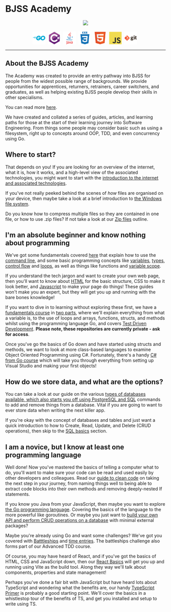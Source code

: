 # BJSS Academy

<div id="imageplaceholder" align="center" >
  <div>
  <img src="https://media.giphy.com/media/v1.Y2lkPTc5MGI3NjExdDJjMWh0N2ZpcGhlbnZ2ajl4OXZ3MzRwNDdmZGJ1YjRmOXB2cTk0aiZlcD12MV9pbnRlcm5hbF9naWZfYnlfaWQmY3Q9Zw/pzmbXFDiRbEEk1vCtP/giphy.gif"/>
  </div>
  
  <div>
    <img src="https://komarev.com/ghpvc/?username=bjssacademy&style=flat-square&color=blue" alt=""/>
  </div>
  
  <div>
    <img src="https://github.com/devicons/devicon/blob/master/icons/go/go-original-wordmark.svg" title="Go" alt="Go" width="40" height="40"/>&nbsp;
    <img src="https://github.com/devicons/devicon/blob/master/icons/csharp/csharp-original.svg" title="C#" alt="C#" width="40" height="40"/>&nbsp;
    <img src="https://github.com/devicons/devicon/blob/master/icons/java/java-original-wordmark.svg" title="Java" alt="Java" width="40" height="40"/>&nbsp;
    <img src="https://github.com/devicons/devicon/blob/master/icons/css3/css3-plain-wordmark.svg"  title="CSS3" alt="CSS" width="40" height="40"/>&nbsp;
    <img src="https://github.com/devicons/devicon/blob/master/icons/html5/html5-original.svg" title="HTML5" alt="HTML" width="40" height="40"/>&nbsp;
    <img src="https://github.com/devicons/devicon/blob/master/icons/javascript/javascript-original.svg" title="JavaScript" alt="JavaScript" width="40" height="40"/>&nbsp;
    <img src="https://github.com/devicons/devicon/blob/master/icons/git/git-original-wordmark.svg" title="Git" **alt="Git" width="40" height="40"/>&nbsp;
  </div>
</div>
<hr/>

## About the BJSS Academy

The Academy was created to provide an entry pathway into BJSS for people from the widest possible range of backgrounds. We provide opportunities for apprentices, returners, retrainers, career switchers, and graduates, as well as helping existing BJSS people develop their skills in other specialisms.

You can read more [here](https://www.bjss.com/academy).

We have created and collated a series of guides, articles, and learning paths for those at the start of their learning journey into Software Engineering. From things some people may consider basic such as using a filesystem, right up to concepts around OOP, TDD, and even concurrency using Go.

## Where to start?

That depends on you! If you are looking for an overview of the internet, what it is, how it works, and a high-level view of the associated technologies, you might want to start with the [introduction to the internet and associated technologies](https://github.com/bjssacademy/internet-and-technologies).

If you've not really peeked behind the scenes of *how* files are organised on your device, then maybe take a look at a brief introduction to [the Windows file system](https://github.com/bjssacademy/windows-filesystem-and-explorer).

Do you know how to compress multiple files so they are contained in one file, or how to use .zip files? If not take a look at our [Zip files](https://github.com/bjssacademy/zip-files) outline.

## I'm an absolute beginner and know nothing about programming

We've got some fundamentals covered [here](https://github.com/bjssacademy/fundamentals-general) that explain how to use the [command line](https://github.com/bjssacademy/fundamentals-general/blob/main/commandlinebasics.md), and some basic programming concepts like [variables](https://github.com/bjssacademy/fundamentals-general/blob/main/variables.md), [types](https://github.com/bjssacademy/fundamentals-general/blob/main/types.md), [control flow](https://github.com/bjssacademy/fundamentals-general/blob/main/control.md) and [loops](https://github.com/bjssacademy/fundamentals-general/blob/main/iteration.md), as well as things like functions and [variable scope](https://github.com/bjssacademy/fundamentals-general/blob/main/scope.md).

If you understand the tech jargon and want to create your own web page, then you'll want to know about [HTML](https://github.com/bjssacademy/fundamentals-html) for the basic structure, CSS to make it look better, and [Javascript](https://github.com/bjssacademy/fundamentals-js) to make your page do things! These guides won't make you an expert, but they will get you up and running with the bare bones knowledge!

If you want to dive in to learning without exploring these first, we have a [fundamentals course](https://github.com/bjssacademy/fundamentals1) in [two parts](https://github.com/bjssacademy/fundamentals2), where we'll explain everything from what a variable is, to the use of loops and arrays, functions, structs, and methods whilst using the programming language Go, and covers [Test Driven Development](https://github.com/bjssacademy/advanced-tdd). **Please note, these repositories are currently private - ask for access**.

Once you've go the basics of Go down and have started using structs and methods, we want to look at more class-based languages to examine Object Oriented Programming using C#. Fortunately, there's a handy [C# from Go course](https://github.com/bjssacademy/class-based-from-go) which will take you through everything from setting up Visual Studio and making your first objects!

## How do we store data, and what are the options?

You can take a look at our guide on the various [types of databases available, which also starts you off using PostgreSQL and SQL](https://github.com/bjssacademy/fundamentals-sql/tree/main) commands to add and remove things from a database. Vital if you are going to want to ever store data when writing the next killer app.

If you're okay with the concept of databases and tables and just want a quick introduction to how to Create, Read, Update, and Delete (CRUD operations), then skip to the [SQL basics](https://github.com/bjssacademy/fundamentals-sql/tree/main?tab=readme-ov-file#sql-basics) section.

## I am a novice, but I know at least one programming language

Well done! Now you've mastered the basics of telling a computer what to do, you'll want to make sure your code can be read and used easily by other developers and colleagues. Read our [guide to clean code](https://github.com/bjssacademy/fundamentals-clean-code/tree/main) on taking the next step in your journey, from naming things well to being able to extract code blocks into their own methods and removing deeply-nested If statements.

If you know you Java from your JavaScript, then maybe you want to explore [the Go programming language](https://github.com/bjssacademy/goinaday). Covering the basics of the language to the more powerful like goroutines. Or maybe you just want to [build your own API and perform CRUD operations on a database](https://github.com/bjssacademy/go-api-and-db/blob/main/readme.md) with minimal external packages?

Maybe you're already using Go and want some challenges? We've got you covered with [Batttleships](https://github.com/bjssacademy/gobatttleships) and [time entries](https://github.com/bjssacademy/timeentries). The battleships challenge also forms part of our Advanced TDD course.

Of course, you may have heard of React, and if you've got the basics of HTML, CSS and JavaScript down, then our [React Basics](https://github.com/bjssacademy/react-basics) will get you up and running using Vite as the build tool. Along they way we'll talk about components, properties and state management!

Perhaps you've done a fair bit with JavaScript but have heard lots about TypeScript and wondering what the benefits are, our handy [TypeScript Primer](https://github.com/bjssacademy/fundamentals-ts) is probably a good starting point. We'll cover the basics in a whistlestop tour of the benefits of TS, and get you installed and setup to write using TS.
